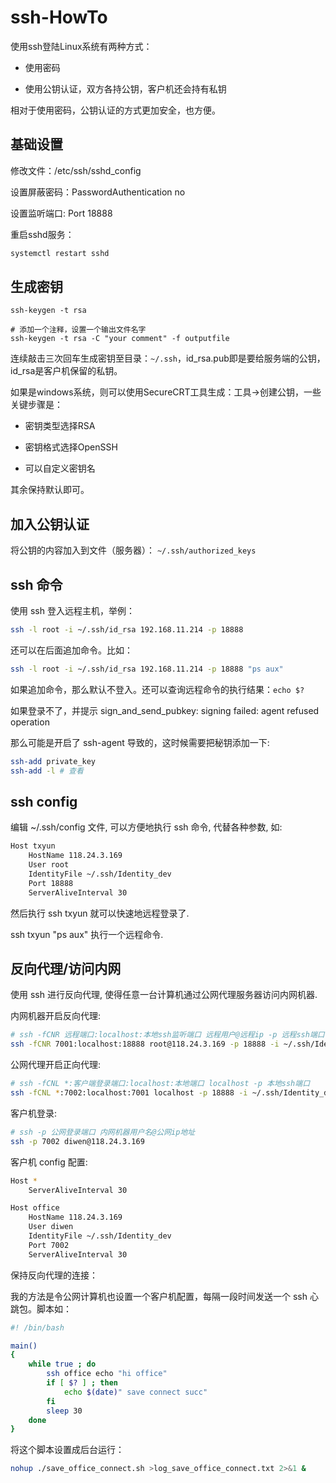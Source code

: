 # ssh-HowTo

使用ssh登陆Linux系统有两种方式：

- 使用密码

- 使用公钥认证，双方各持公钥，客户机还会持有私钥

相对于使用密码，公钥认证的方式更加安全，也方便。

## 基础设置

修改文件：/etc/ssh/sshd_config

设置屏蔽密码：PasswordAuthentication no

设置监听端口: Port 18888

重启sshd服务：

```bash
systemctl restart sshd
```

## 生成密钥

```shell
ssh-keygen -t rsa

# 添加一个注释，设置一个输出文件名字
ssh-keygen -t rsa -C "your comment" -f outputfile
```

连续敲击三次回车生成密钥至目录：`~/.ssh`，id_rsa.pub即是要给服务端的公钥，id_rsa是客户机保留的私钥。

如果是windows系统，则可以使用SecureCRT工具生成：工具->创建公钥，一些关键步骤是：

- 密钥类型选择RSA

- 密钥格式选择OpenSSH

- 可以自定义密钥名

其余保持默认即可。

## 加入公钥认证

将公钥的内容加入到文件（服务器）： `~/.ssh/authorized_keys`

## ssh 命令

使用 ssh 登入远程主机，举例：

```bash
ssh -l root -i ~/.ssh/id_rsa 192.168.11.214 -p 18888
```

还可以在后面追加命令。比如：

```bash
ssh -l root -i ~/.ssh/id_rsa 192.168.11.214 -p 18888 "ps aux"
```

如果追加命令，那么默认不登入。还可以查询远程命令的执行结果：`echo $?`

如果登录不了，并提示 sign_and_send_pubkey: signing failed: agent refused operation

那么可能是开启了 ssh-agent 导致的，这时候需要把秘钥添加一下:

```bash
ssh-add private_key
ssh-add -l # 查看
```

## ssh config

编辑 ~/.ssh/config 文件, 可以方便地执行 ssh 命令, 代替各种参数, 如:

```bash
Host txyun
    HostName 118.24.3.169
    User root
    IdentityFile ~/.ssh/Identity_dev
    Port 18888
    ServerAliveInterval 30
```

然后执行 ssh txyun 就可以快速地远程登录了. 

ssh txyun "ps aux" 执行一个远程命令.

## 反向代理/访问内网

使用 ssh 进行反向代理, 使得任意一台计算机通过公网代理服务器访问内网机器.

内网机器开启反向代理:

```bash
# ssh -fCNR 远程端口:localhost:本地ssh监听端口 远程用户@远程ip -p 远程ssh端口
ssh -fCNR 7001:localhost:18888 root@118.24.3.169 -p 18888 -i ~/.ssh/Identity_dev
```

公网代理开启正向代理:

```bash
# ssh -fCNL *:客户端登录端口:localhost:本地端口 localhost -p 本地ssh端口
ssh -fCNL *:7002:localhost:7001 localhost -p 18888 -i ~/.ssh/Identity_dev
```

客户机登录:

```bash
# ssh -p 公网登录端口 内网机器用户名@公网ip地址
ssh -p 7002 diwen@118.24.3.169
```

客户机 config 配置:

```bash
Host *
    ServerAliveInterval 30

Host office
    HostName 118.24.3.169
    User diwen
    IdentityFile ~/.ssh/Identity_dev
    Port 7002
    ServerAliveInterval 30
```

保持反向代理的连接：

我的方法是令公网计算机也设置一个客户机配置，每隔一段时间发送一个 ssh 心跳包。脚本如：

```bash
#! /bin/bash

main()
{
	while true ; do
		ssh office echo "hi office"
		if [ $? ] ; then
			echo $(date)" save connect succ"
		fi
		sleep 30
	done
}
```

将这个脚本设置成后台运行：

```bash
nohup ./save_office_connect.sh >log_save_office_connect.txt 2>&1 &
```
